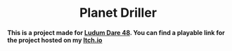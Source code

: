 <div align="center">

# Planet Driller

</div>


#### This is a project made for [Ludum Dare 48](https://ldjam.com/events/ludum-dare/48/). You can find a playable link for the project hosted on my [Itch.io](https://devorastudios.itch.io/planet-driller)

